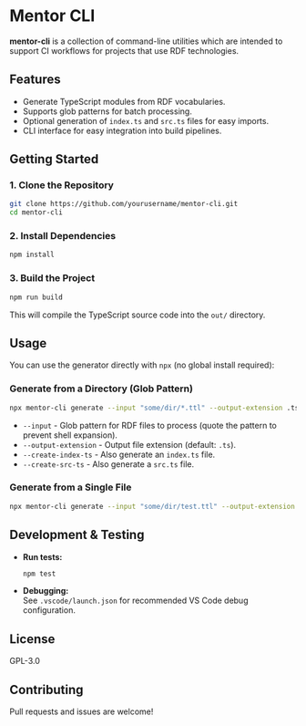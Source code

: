 # Mentor CLI

**mentor-cli** is a collection of command-line utilities which are intended to support CI workflows for projects that use RDF technologies.

## Features

- Generate TypeScript modules from RDF vocabularies.
- Supports glob patterns for batch processing.
- Optional generation of `index.ts` and `src.ts` files for easy imports.
- CLI interface for easy integration into build pipelines.

## Getting Started

### 1. Clone the Repository

```sh
git clone https://github.com/yourusername/mentor-cli.git
cd mentor-cli
```

### 2. Install Dependencies

```sh
npm install
```

### 3. Build the Project

```sh
npm run build
```

This will compile the TypeScript source code into the `out/` directory.

## Usage

You can use the generator directly with `npx` (no global install required):

### Generate from a Directory (Glob Pattern)

```sh
npx mentor-cli generate --input "some/dir/*.ttl" --output-extension .ts --create-index-ts --create-src-ts
```

- `--input` - Glob pattern for RDF files to process (quote the pattern to prevent shell expansion).
- `--output-extension` - Output file extension (default: `.ts`).
- `--create-index-ts` - Also generate an `index.ts` file.
- `--create-src-ts` - Also generate a `src.ts` file.

### Generate from a Single File

```sh
npx mentor-cli generate --input "some/dir/test.ttl" --output-extension .ts
```

## Development & Testing

- **Run tests:**  
  ```sh
  npm test
  ```

- **Debugging:**  
  See `.vscode/launch.json` for recommended VS Code debug configuration.

## License
GPL-3.0

## Contributing
Pull requests and issues are welcome!